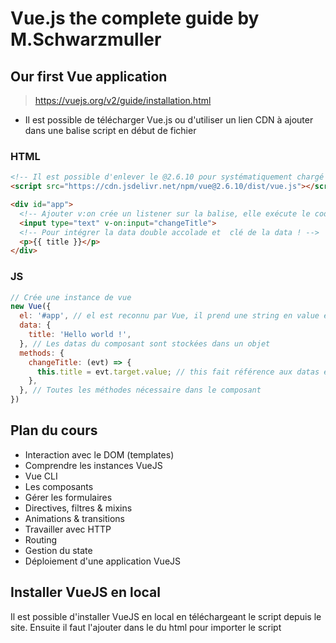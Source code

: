 # Vue.js the complete guide by M.Schwarzmuller

## Our first Vue application

> https://vuejs.org/v2/guide/installation.html

* Il est possible de télécharger Vue.js ou d'utiliser un lien CDN à ajouter dans une balise script en début de fichier

### HTML

```html
<!-- Il est possible d'enlever le @2.6.10 pour systématiquement chargé la dernière version -->
<script src="https://cdn.jsdelivr.net/npm/vue@2.6.10/dist/vue.js"></script>

<div id="app">
  <!-- Ajouter v:on crée un listener sur la balise, elle exécute le code référencé dans la string (ici changeTitle) -->
  <input type="text" v-on:input="changeTitle">
  <!-- Pour intégrer la data double accolade et  clé de la data ! -->
  <p>{{ title }}</p> 
</div>
```

### JS

```js
// Crée une instance de vue
new Vue({
  el: '#app', // el est reconnu par Vue, il prend une string en value et décide de quel élément HTML (et de ses enfants) sera controlé par cette instance de vue
  data: {
    title: 'Hello world !',
  }, // Les datas du composant sont stockées dans un objet
  methods: {
    changeTitle: (evt) => {
      this.title = evt.target.value; // this fait référence aux datas et méthodes de l'objet instancié
    },
  }, // Toutes les méthodes nécessaire dans le composant
})
```

## Plan du cours

* Interaction avec le DOM (templates)
* Comprendre les instances VueJS
* Vue CLI
* Les composants
* Gérer les formulaires
* Directives, filtres & mixins
* Animations & transitions
* Travailler avec HTTP
* Routing
* Gestion du state
* Déploiement d'une application VueJS

## Installer VueJS en local

Il est possible d'installer VueJS en local en téléchargeant le script depuis le site.
Ensuite il faut l'ajouter dans le <head> du html pour importer le script